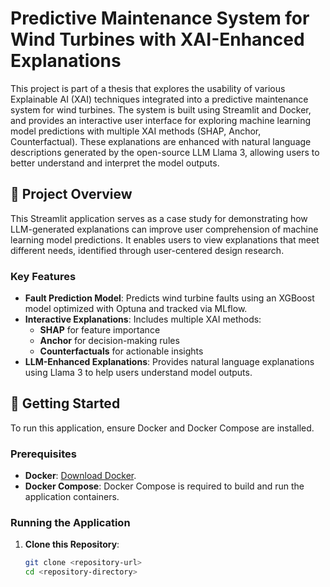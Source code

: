 
# Predictive Maintenance System for Wind Turbines with XAI-Enhanced Explanations
This project is part of a thesis that explores the usability of various Explainable AI (XAI) techniques integrated into a predictive maintenance system for wind turbines. The system is built using Streamlit and Docker, and provides an interactive user interface for exploring machine learning model predictions with multiple XAI methods (SHAP, Anchor, Counterfactual). These explanations are enhanced with natural language descriptions generated by the open-source LLM Llama 3, allowing users to better understand and interpret the model outputs.

## **📖 Project Overview**

This Streamlit application serves as a case study for demonstrating how LLM-generated explanations can improve user comprehension of machine learning model predictions. It enables users to view explanations that meet different needs, identified through user-centered design research.

### Key Features

- **Fault Prediction Model**: Predicts wind turbine faults using an XGBoost model optimized with Optuna and tracked via MLflow.
- **Interactive Explanations**: Includes multiple XAI methods:
  - **SHAP** for feature importance
  - **Anchor** for decision-making rules
  - **Counterfactuals** for actionable insights
- **LLM-Enhanced Explanations**: Provides natural language explanations using Llama 3 to help users understand model outputs.

## **🚀 Getting Started**

To run this application, ensure Docker and Docker Compose are installed.

### Prerequisites

- **Docker**: [Download Docker](https://www.docker.com/).
- **Docker Compose**: Docker Compose is required to build and run the application containers.

### Running the Application

1. **Clone this Repository**:
   ```bash
   git clone <repository-url>
   cd <repository-directory>


